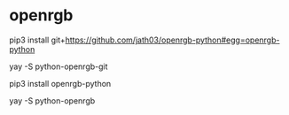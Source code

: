 # openrgb

pip3 install git+https://github.com/jath03/openrgb-python#egg=openrgb-python

yay -S python-openrgb-git

pip3 install openrgb-python

yay -S python-openrgb
